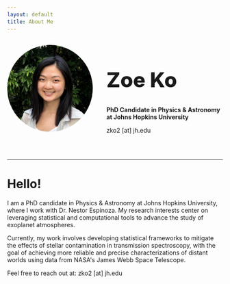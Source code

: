 ```yaml
---
layout: default
title: About Me
---
```

    
<div style="display: flex; align-items: center; justify-content: flex-start; padding-bottom: 2rem;">
  <div style="flex-shrink: 0; margin-right: 2rem;">
    <img src="zoe.jpg" alt="Zoe Ko" width="200" style="border-radius: 50%;">
  </div>
  <div>
    <h1 style="font-size: 3rem; font-weight: 800;">Zoe Ko</h1>
    <p><strong>PhD Candidate in Physics & Astronomy at Johns Hopkins University</strong></p>
    <p>zko2 [at] jh.edu</p>
  </div>
</div>

---

# Hello!

I am a PhD candidate in Physics & Astronomy at Johns Hopkins University, where I work with Dr. Nestor Espinoza. My research interests center on leveraging statistical and computational tools to advance the study of exoplanet atmospheres.

Currently, my work involves developing statistical frameworks to mitigate the effects of stellar contamination in transmission spectroscopy, with the goal of achieving more reliable and precise characterizations of distant worlds using data from NASA's James Webb Space Telescope.

Feel free to reach out at: zko2 [at] jh.edu
